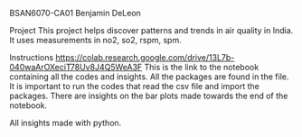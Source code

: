 BSAN6070-CA01
Benjamin DeLeon

Project 
This project helps discover patterns and trends in air quality in India. It uses measurements in no2, so2, rspm, spm.

Instructions
https://colab.research.google.com/drive/13L7b-040waArOXeciT78Uv8J4Q5WeA3F
This is the link to the notebook containing all the codes and insights. All the packages are found in the file. It is important to run the codes that read the csv file and import the packages. There are insights on the bar plots made towards the end of the notebook. 

All insights made with python.
